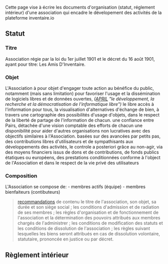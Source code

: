 <!-- LANG:EN, title=""-->
 Cette page vise à écrire les documents d'organisation (statut, réglement intérieur) d'une association qui encadre le dévelopement des activités de la plateforme inventaire.io
 
 ## Statut

### Titre
Association régie par la loi du 1er juillet 1901 et le décret du 16 août 1901, ayant pour titre: Les Amis D'Inventaire.

### Objet
L'Association à pour objet d'engager toute action au bénéfice du public, notamment (mais sans limitation)
pour favoriser
  l'usage et la dissémination de logiciels libres et de données ouvertes, *([APRIL](http://www.april.org/association/statuts_originaux.html) "le développement, la recherche et la démocratisation de l'informatique libre")*
  le libre accès à l'information pour tous,
  la visualisation d'alternatives d'échange de bien,
à travers 
  une cartographie des possibilités d'usage d'objets, dans le respect de la liberté de partage de l'information de chacun.
  une confiance entre Pairs, détachée d'une vision comptable des efforts de chacun
  une disponibilité pour aider d'autres organisations non lucratives avec des objectifs similaires à l'Association.
basées sur
  des avancées par petits pas,
  des contributions libres d'utilisateurs et de sympathisants aux développements des activités,
  le controle a posteriori grâce au non-agir,
via des moyens financiers issus
  de dons et de contributions,
  de fonds publics étatiques ou européens,
  des prestations conditionnées conforme à l'object de l'Association et dans le respect de la vie privé des utilisateurs

### Composition 
L'Association se compose de:
    - membres actifs (équipe)
    - membres bienfaiteurs (contibuteurs)

>  [recommandations](https://www.service-public.fr/associations/vosdroits/F1120) de contenu
  le titre de l'association, son objet, sa durée et son siège social ;
les conditions d'admission et de radiation de ses membres ;
les règles d'organisation et de fonctionnement de l'association et la détermination des pouvoirs attribués aux membres chargés de l'administrer ;
les conditions de modification des statuts et les conditions de dissolution de l'association ;
les règles suivant lesquelles les biens seront attribués en cas de dissolution volontaire, statutaire, prononcée en justice ou par décret.


 ## Règlement intérieur